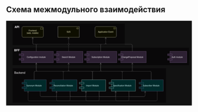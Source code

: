 ## Схема межмодульного взаимодействия
<img src="../img/component-integration.png" alt="component integration" />